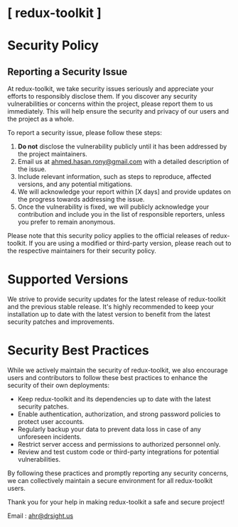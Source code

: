# [ redux-toolkit ]

# Security Policy

## Reporting a Security Issue

At redux-toolkit, we take security issues seriously and appreciate your efforts to responsibly disclose them. If you discover any security vulnerabilities or concerns within the project, please report them to us immediately. This will help ensure the security and privacy of our users and the project as a whole.

To report a security issue, please follow these steps:

1. **Do not** disclose the vulnerability publicly until it has been addressed by the project maintainers.
2. Email us at [ahmed.hasan.rony@gmail.com](mailto:ahmed.hasan.rony@gmail.com) with a detailed description of the issue.
3. Include relevant information, such as steps to reproduce, affected versions, and any potential mitigations.
4. We will acknowledge your report within [X days] and provide updates on the progress towards addressing the issue.
5. Once the vulnerability is fixed, we will publicly acknowledge your contribution and include you in the list of responsible reporters, unless you prefer to remain anonymous.

Please note that this security policy applies to the official releases of redux-toolkit. If you are using a modified or third-party version, please reach out to the respective maintainers for their security policy.

# Supported Versions

We strive to provide security updates for the latest release of redux-toolkit and the previous stable release. It's highly recommended to keep your installation up to date with the latest version to benefit from the latest security patches and improvements.

# Security Best Practices

While we actively maintain the security of redux-toolkit, we also encourage users and contributors to follow these best practices to enhance the security of their own deployments:

- Keep redux-toolkit and its dependencies up to date with the latest security patches.
- Enable authentication, authorization, and strong password policies to protect user accounts.
- Regularly backup your data to prevent data loss in case of any unforeseen incidents.
- Restrict server access and permissions to authorized personnel only.
- Review and test custom code or third-party integrations for potential vulnerabilities.

By following these practices and promptly reporting any security concerns, we can collectively maintain a secure environment for all redux-toolkit users.

Thank you for your help in making redux-toolkit a safe and secure project!

Email : [ahr@drsight.us](mailto:ahr@drsight.us)



